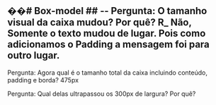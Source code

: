 ��#   B o x - m o d e l 
 ##
-- Pergunta: O tamanho visual da caixa mudou? Por quê?
R_ Não, Somente o texto mudou de lugar. Pois como adicionamos o Padding a mensagem foi para outro lugar. 
-- 
Pergunta: Agora qual é o tamanho total da caixa incluindo conteúdo, padding e borda? 475px

Pergunta: Qual delas ultrapassou os 300px de largura? Por quê?

